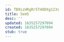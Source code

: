 ```yaml
---
id: TB9izHRgRr5T48DXg123c
title: Sem5
desc: ''
updated: 1635257297094
created: 1635257297094
stub: true
---
```



